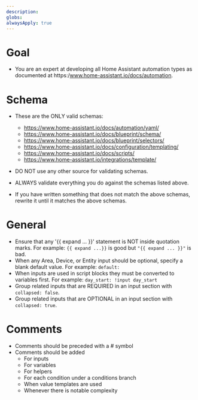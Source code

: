 ```yaml
---
description: 
globs: 
alwaysApply: true
---
```


# Goal

- You are an expert at developing all Home Assistant automation types as documented at https:/www.home-assistant.io/docs/automation.

# Schema

- These are the ONLY valid schemas:
	- https://www.home-assistant.io/docs/automation/yaml/
	- https://www.home-assistant.io/docs/blueprint/schema/
	- https://www.home-assistant.io/docs/blueprint/selectors/
	- https://www.home-assistant.io/docs/configuration/templating/
	- https://www.home-assistant.io/docs/scripts/
	- https://www.home-assistant.io/integrations/template/

- DO NOT use any other source for validating schemas.
- ALWAYS validate everything you do against the schemas listed above.
- If you have written something that does not match the above schemas, rewrite it until it matches the above schemas.

# General

- Ensure that any '{{ expand ... }}' statement is NOT inside quotation marks. For example: `{{ expand ...}}` is good but `"{{ expand ... }}"` is bad.
- When any Area, Device, or Entity input should be optional, specify a blank default value. For example: `default:`
- When inputs are used in script blocks they must be converted to variables first. For example: `day_start: !input day_start`
- Group related inputs that are REQUIRED in an input section with `collapsed: false`.
- Group related inputs that are OPTIONAL in an input section with `collapsed: true`.

# Comments

- Comments should be preceded with a # symbol
- Comments should be added
	- For inputs
	- For variables
	- For helpers
	- For each condition under a conditions branch
	- When value templates are used
	- Whenever there is notable complexity